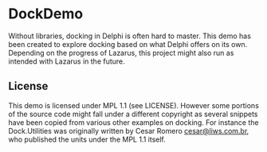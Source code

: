 # DockDemo
Without libraries, docking in Delphi is often hard to master. This demo has been created to explore docking based on what Delphi offers on its own.
Depending on the progress of Lazarus, this project might also run as intended with Lazarus in the future.

## License
This demo is licensed under MPL 1.1 (see LICENSE). However some portions of the source code might fall under a different copyright as several snippets have been copied from various other examples on docking.
For instance the Dock.Utilities was originally written by Cesar Romero <cesar@liws.com.br>, who published the units under the MPL 1.1 itself.